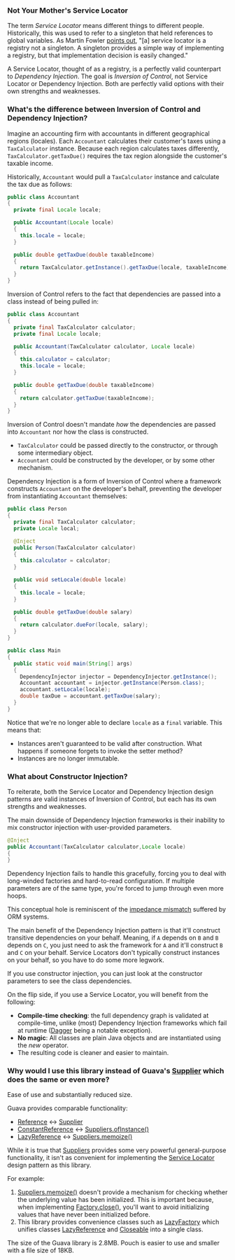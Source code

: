 ### Not Your Mother's Service Locator

The term *Service Locator* means different things to different people.
Historically, this was used to refer to a singleton that held references to global variables.
As Martin Fowler
[points out](http://martinfowler.com/articles/injection.html), "[a] service locator is a registry not a
singleton.
A singleton provides a simple way of implementing a registry, but that implementation decision is
easily changed."

A Service Locator, thought of as a registry, is a perfectly valid counterpart to
*Dependency Injection*.
The goal is *Inversion of Control*, not Service Locator or Dependency Injection.
Both are perfectly valid options with their own strengths and weaknesses.

### What's the difference between Inversion of Control and Dependency Injection?

Imagine an accounting firm with accountants in different geographical regions (locales).
Each `Accountant` calculates their customer's taxes using a `TaxCalculator` instance.
Because each region calculates taxes differently, `TaxCalculator.getTaxDue()` requires the tax region
alongside the customer's taxable income.

Historically, `Accountant` would pull a `TaxCalculator` instance and calculate the tax due as follows:

```java
public class Accountant
{
  private final Locale locale;

  public Accountant(Locale locale)
  {
    this.locale = locale;
  }

  public double getTaxDue(double taxableIncome)
  {
    return TaxCalculator.getInstance().getTaxDue(locale, taxableIncome);
  }
}
```

Inversion of Control refers to the fact that dependencies are passed into a class instead of being pulled in:

```java
public class Accountant
{
  private final TaxCalculator calculator;
  private final Locale locale;

  public Accountant(TaxCalculator calculator, Locale locale)
  {
    this.calculator = calculator;
    this.locale = locale;
  }

  public double getTaxDue(double taxableIncome)
  {
    return calculator.getTaxDue(taxableIncome);
  }
}
```

Inversion of Control doesn't mandate *how* the dependencies are passed into `Accountant` nor how the class
is constructed.

* `TaxCalculator` could be passed directly to the constructor, or through some intermediary object.
* `Accountant` could be constructed by the developer, or by some other mechanism.

Dependency Injection is a form of Inversion of Control where a framework constructs `Accountant` on the
developer's behalf, preventing the developer from instantiating `Accountant` themselves:

```java
public class Person
{
  private final TaxCalculator calculator;
  private Locale local;

  @Inject
  public Person(TaxCalculator calculator)
  {
    this.calculator = calculator;
  }

  public void setLocale(double locale)
  {
    this.locale = locale;
  }

  public double getTaxDue(double salary)
  {
    return calculator.dueFor(locale, salary);
  }
}

public class Main
{
  public static void main(String[] args)
  {
    DependencyInjector injector = DependencyInjector.getInstance();
    Accountant accountant = injector.getInstance(Person.class);
    accountant.setLocale(locale);
    double taxDue = accountant.getTaxDue(salary);
  }
}
```

Notice that we're no longer able to declare `locale` as a `final` variable. This means that:

* Instances aren't guaranteed to be valid after construction.
  What happens if someone forgets to invoke the setter method?
* Instances are no longer immutable.

### What about Constructor Injection?

To reiterate, both the Service Locator and Dependency Injection design patterns are valid instances of
Inversion of Control, but each has its own strengths and weaknesses.

The main downside of Dependency Injection frameworks is their inability to mix constructor injection with
user-provided parameters.

```java
@Inject
public Accountant(TaxCalculator calculator,Locale locale)
{
}
```

Dependency Injection fails to handle this gracefully,
forcing you to deal with long-winded factories and hard-to-read configuration.
If multiple parameters are of the same type, you're forced to jump through even more hoops.

This conceptual hole is reminiscent of the
[impedance mismatch](http://en.wikipedia.org/wiki/Object-relational_impedance_mismatch)
suffered by ORM systems.

The main benefit of the Dependency Injection pattern is that it'll construct transitive dependencies on your
behalf.
Meaning, if `A` depends on `B` and `B` depends on `C`,
you just need to ask the framework for `A` and it'll construct `B` and `C` on your behalf.
Service Locators don't typically construct instances on your behalf, so you have to do some more legwork.

If you use constructor injection, you can just look at the constructor parameters to see the class
dependencies.

On the flip side, if you use a Service Locator, you will benefit from the following:

* **Compile-time checking**: the full dependency graph is validated at compile-time, unlike (most)
  Dependency Injection frameworks which fail at runtime
  ([Dagger](https://dagger.dev/) being a notable exception).
* **No magic**: All classes are plain Java objects and are instantiated using the *new* operator.
* The resulting code is cleaner and easier to maintain.

### Why would I use this library instead of Guava's [Supplier](https://guava.dev/releases/32.1.1-jre/api/docs/com/google/common/base/Supplier.html) which does the same or even more?

Ease of use and substantially reduced size.

Guava provides comparable functionality:

* [Reference](https://cowwoc.github.io/pouch/6.0/docs/api/com.github.cowwoc.pouch.core/com/github/cowwoc/pouch/core/Reference.html) <->
  [Supplier](https://guava.dev/releases/32.1.1-jre/api/docs/com/google/common/base/Supplier.html)
* [ConstantReference](https://cowwoc.github.io/pouch/6.0/docs/api/com.github.cowwoc.pouch.core/com/github/cowwoc/pouch/core/ConstantReference.html)
  <->
  [Suppliers.ofInstance()](https://guava.dev/releases/32.1.1-jre/api/docs/com/google/common/base/Suppliers.html#ofInstance-T-)
* [LazyReference](https://cowwoc.github.io/pouch/6.0/docs/api/com.github.cowwoc.pouch.core/com/github/cowwoc/pouch/core/LazyReference.html) <->
  [Suppliers.memoize()](https://guava.dev/releases/32.1.1-jre/api/docs/com/google/common/base/Suppliers.html#memoize-com.google.common.base.Supplier-)

While it is true
that [Suppliers](https://guava.dev/releases/32.1.1-jre/api/docs/com/google/common/base/Suppliers.html) provides
some very powerful general-purpose functionality, it isn't as convenient for implementing the
[Service Locator](http://martinfowler.com/articles/injection.html#UsingAServiceLocator) design pattern as
this library.

For example:

1. [Suppliers.memoize()](https://guava.dev/releases/32.1.1-jre/api/docs/com/google/common/base/Suppliers.html#memoize-com.google.common.base.Supplier-)
   doesn't provide a mechanism for checking whether the underlying value has been initialized.
   This is important because, when implementing
   [Factory.close()](https://cowwoc.github.io/pouch/6.0/docs/api/com.github.cowwoc.pouch.core/com/github/cowwoc/pouch/core/Factory.html#close()),
   you'll want to avoid initializing values that have never been initialized before.
2. This library provides convenience classes such as
   [LazyFactory](https://cowwoc.github.io/pouch/6.0/docs/api/com.github.cowwoc.pouch.core/com/github/cowwoc/pouch/core/LazyFactory.html)
   which unifies classes
   [LazyReference](https://cowwoc.github.io/pouch/6.0/docs/api/com.github.cowwoc.pouch.core/com/github/cowwoc/pouch/core/LazyReference.html)
   and [Closeable](http://docs.oracle.com/javase/8/docs/api/java/io/Closeable.html) into a single class.

The size of the Guava library is 2.8MB.
Pouch is easier to use and smaller with a file size of 18KB.
